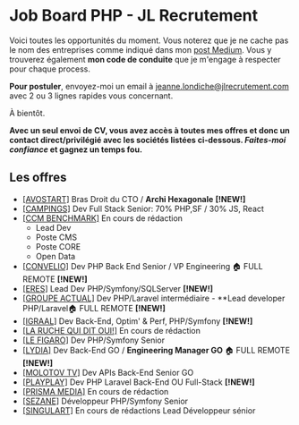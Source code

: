 # Job Board PHP - JL Recrutement

Voici toutes les opportunités du moment. Vous noterez que je ne cache pas le nom des entreprises comme indiqué dans mon <a href="https://medium.com/@jlondiche/jarr%C3%AAte-le-recrutement-propri%C3%A9taire-je-d%C3%A9marre-l-open-source-6e33463aec9">post Medium</a>. Vous y trouverez également **mon code de conduite** que je m'engage à respecter pour chaque process.

**Pour postuler**, envoyez-moi un email à <a href="mailto:jeanne.londiche@jlrecrutement.com">jeanne.londiche@jlrecrutement.com</a> avec 2 ou 3 lignes rapides vous concernant.

À bientôt.

**Avec un seul envoi de CV, vous avez accès à toutes mes offres et donc un contact direct/privilégié avec les sociétés listées ci-dessous. _Faites-moi confiance_ et gagnez un temps fou.**

## Les offres

- <a href="https://github.com/jlondiche/job-board-php/blob/master/AVOSTART.md">[AVOSTART]</a> Bras Droit du CTO / **Archi Hexagonale** **[!NEW!]**
- <a href="https://github.com/jlondiche/job-board-php/blob/master/CAMPINGS.md">[CAMPINGS]</a> Dev Full Stack Senior: 70% PHP,SF / 30% JS, React
- <a href="https://github.com/jlondiche/job-board-php/blob/master/CCM%20BENCHMARK.md">[CCM BENCHMARK]</a> En cours de rédaction
	- Lead Dev
	- Poste CMS
	- Poste CORE
	- Open Data
- <a href="https://github.com/jlondiche/job-board-php/blob/master/CONVELIO.md">[CONVELIO]</a> Dev PHP Back End Senior / VP Engineering 🏠 FULL REMOTE **[!NEW!]**
- <a href="https://github.com/jlondiche/job-board-php/blob/master/ERES.md">[ERES]</a> Lead Dev PHP/Symfony/SQLServer **[!NEW!]**
- <a href="https://github.com/jlondiche/job-board-php/blob/master/Groupe%20Actual.md">[GROUPE ACTUAL]</a> Dev PHP/Laravel intermédiaire - **Lead developer PHP/Laravel🏠 FULL REMOTE **[!NEW!]**
- <a href="https://github.com/jlondiche/job-board-php/blob/master/IGRAAL.md">[IGRAAL]</a> Dev Back-End, Optim' & Perf, PHP/Symfony **[!NEW!]**
- <a href="https://github.com/jlondiche/job-board-php/blob/master/La%20Ruche%20Qui%20Dit%20Oui!.md">[LA RUCHE QUI DIT OUI!]</a> En cours de rédaction
- <a href="https://github.com/jlondiche/job-board-php/blob/master/LE%20FIGARO.md">[LE FIGARO]</a> Dev PHP/Symfony Senior
- <a href="https://github.com/jlondiche/job-board-php/blob/master/LYDIA.md">[LYDIA]</a> Dev Back-End GO / **Engineering Manager GO** 🏠 FULL REMOTE **[!NEW!]**
- <a href="https://github.com/jlondiche/job-board-php/blob/master/MOLOTOV%20TV.md">[MOLOTOV TV]</a> Dev APIs Back-End Senior GO
- <a href="https://github.com/jlondiche/job-board-php/blob/master/PlayPlay.md">[PLAYPLAY]</a> Dev PHP Laravel Back-End OU Full-Stack **[!NEW!]**
- <a href="https://github.com/jlondiche/job-board-php/blob/master/PRISMAMEDIA.md">[PRISMA MEDIA]</a> En cours de rédaction
- <a href="https://github.com/jlondiche/job-board-php/blob/master/SEZANE.md">[SEZANE]</a> Développeur PHP/Symfony Senior
- <a href="https://github.com/jlondiche/job-board-php/blob/master/SINGULART.md">[SINGULART]</a> En cours de rédactions Lead Développeur sénior

